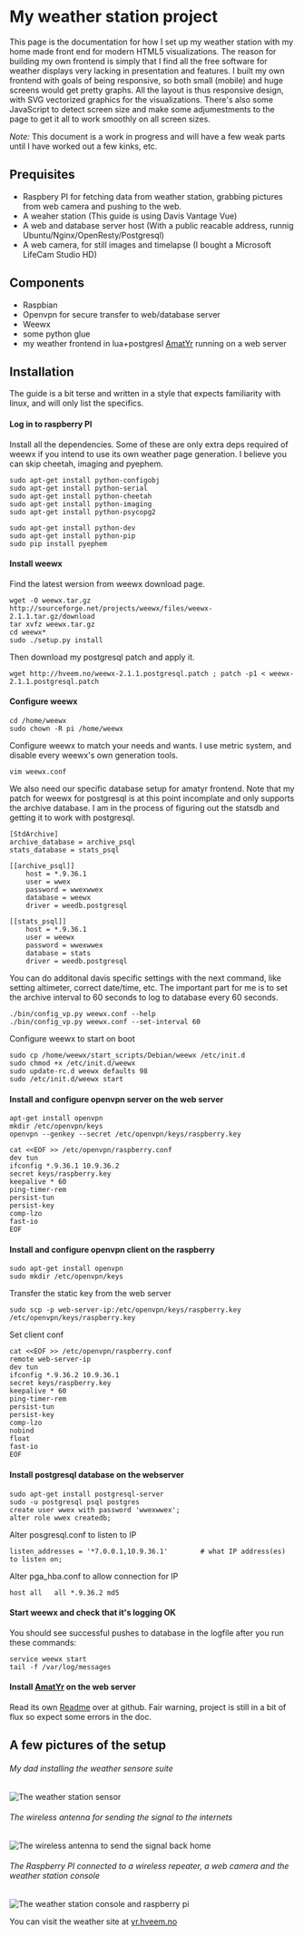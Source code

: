 # My weather station project

This page is the documentation for how I set up my weather station with my home made front end for modern HTML5 visualizations.
The reason for building my own frontend is simply that I find all the free software for weather displays very lacking in presentation and features. I built my own frontend with goals of being responsive, so both small (mobile) and huge screens would get pretty graphs. All the layout is thus responsive design, with SVG vectorized graphics for the visualizations. There's also some JavaScript to detect screen size and make some adjumestments to the page to get it all to work smoothly on all screen sizes.

*Note:* This document is a work in progress and will have a few weak parts until I have worked out a few kinks, etc.

## Prequisites

*    Raspbery PI for fetching data from weather station, grabbing pictures from web camera and pushing to the web.
*    A weaher station (This guide is using Davis Vantage Vue)
*    A web and database server host (With a public reacable address, runnig Ubuntu/Nginx/OpenResty/Postgresql)
*    A web camera, for still images and timelapse (I bought a Microsoft LifeCam Studio HD)

## Components

*   Raspbian
*   Openvpn for secure transfer to web/database server
*   Weewx
*   some python glue
*   my weather frontend in lua+postgresl [AmatYr](http://github.com/torhve/amatyr) running on a web server

## Installation

The guide is a bit terse and written in a style that expects familiarity with linux, and will only list the specifics.

#### Log in to raspberry PI
Install all the dependencies. Some of these are only extra deps required of weewx if you intend to use its own weather page generation. I believe you can skip cheetah, imaging and pyephem.

    sudo apt-get install python-configobj 
    sudo apt-get install python-serial
    sudo apt-get install python-cheetah 
    sudo apt-get install python-imaging 
    sudo apt-get install python-psycopg2

    sudo apt-get install python-dev
    sudo apt-get install python-pip
    sudo pip install pyephem

#### Install weewx

Find the latest wersion from weewx download page.

    wget -O weewx.tar.gz http://sourceforge.net/projects/weewx/files/weewx-2.1.1.tar.gz/download
    tar xvfz weewx.tar.gz
    cd weewx*
    sudo ./setup.py install

Then download my postgresql patch and apply it.

    wget http://hveem.no/weewx-2.1.1.postgresql.patch ; patch -p1 < weewx-2.1.1.postgresql.patch

#### Configure weewx

    cd /home/weewx
    sudo chown -R pi /home/weewx 

Configure weewx to match your needs and wants. I use metric system, and disable every weewx's own generation tools.

    vim weewx.conf

We also need our specific database setup for amatyr frontend. Note that my patch for weewx for postgresql is at this point incomplate and only supports the archive database. I am in the process of figuring out the statsdb and getting it to work with postgresql.

    [StdArchive]
    archive_database = archive_psql
    stats_database = stats_psql

    [[archive_psql]]
        host = *.9.36.1
        user = wwex
        password = wwexwwex
        database = weewx
        driver = weedb.postgresql

    [[stats_psql]]
        host = *.9.36.1
        user = weewx
        password = wwexwwex
        database = stats
        driver = weedb.postgresql

You can do additonal davis specific settings with the next command, like setting altimeter, correct date/time, etc.
The important part for me is to set the archive interval to 60 seconds to log to database every 60 seconds.

    ./bin/config_vp.py weewx.conf --help
    ./bin/config_vp.py weewx.conf --set-interval 60

Configure weewx to start on boot

    sudo cp /home/weewx/start_scripts/Debian/weewx /etc/init.d 
    sudo chmod +x /etc/init.d/weewx 
    sudo update-rc.d weewx defaults 98 
    sudo /etc/init.d/weewx start

#### Install and configure openvpn server on the web server

    apt-get install openvpn
    mkdir /etc/openvpn/keys
    openvpn --genkey --secret /etc/openvpn/keys/raspberry.key

    cat <<EOF >> /etc/openvpn/raspberry.conf
    dev tun
    ifconfig *.9.36.1 10.9.36.2
    secret keys/raspberry.key
    keepalive * 60
    ping-timer-rem
    persist-tun
    persist-key
    comp-lzo
    fast-io
    EOF

#### Install and configure openvpn client on the raspberry

    sudo apt-get install openvpn
    sudo mkdir /etc/openvpn/keys

Transfer the static key from the web server

    sudo scp -p web-server-ip:/etc/openvpn/keys/raspberry.key /etc/openvpn/keys/raspberry.key

Set client conf

    cat <<EOF >> /etc/openvpn/raspberry.conf
    remote web-server-ip
    dev tun
    ifconfig *.9.36.2 10.9.36.1
    secret keys/raspberry.key
    keepalive * 60
    ping-timer-rem
    persist-tun
    persist-key
    comp-lzo
    nobind
    float
    fast-io
    EOF

#### Install postgresql database on the webserver

    sudo apt-get install postgresql-server
    sudo -u postgresql psql postgres
    create user wwex with password 'wwexwwex';
    alter role wwex createdb;

Alter posgresql.conf to listen to IP
    
    listen_addresses = '*7.0.0.1,10.9.36.1'        # what IP address(es) to listen on;

Alter pga_hba.conf to allow connection for IP

    host all   all *.9.36.2 md5

#### Start weewx and check that it's logging OK

You should see successful pushes to database in the logfile after you run these commands:

    service weewx start
    tail -f /var/log/messages

#### Install [AmatYr](http://github.com/torhve/amatyr) on the web server

Read its own [Readme](https://github.com/torhve/Amatyr/blob/master/README.md) over at github. Fair warning, project is still in a bit of flux so expect some errors in the doc.

## A few pictures of the setup

###### My dad installing the weather sensore suite
![The weather station sensor](http://hveem.no/davis.jpg)
###### The wireless antenna for sending the signal to the internets
![The wireless antenna to send the signal back home](http://hveem.no/antenne.jpg)
###### The Raspberry PI connected to a wireless repeater, a web camera and the weather station console
![The weather station console and raspberry pi](http://hveem.no/weatherconsole.jpg)

You can visit the weather site at [yr.hveem.no](http://yr.hveem.no/)


